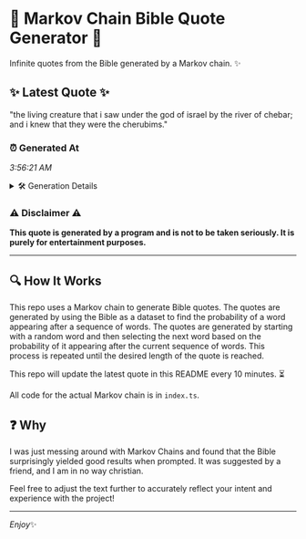 # 📖 Markov Chain Bible Quote Generator 📖

Infinite quotes from the Bible generated by a Markov chain. ✨

## ✨ Latest Quote ✨
"the living creature that i saw under the god of israel by the river of chebar; and i knew that they were the cherubims."

### ⏰ Generated At
*3:56:21 AM*

<details>
    <summary>🛠️ Generation Details</summary>
    <p>
        <strong>🌱 Seed:</strong> the<br>
        <strong>🔄 Iterations:</strong> 23<br>
        <strong>📜 Context History:</strong><br>[ the ]: living<br>[ the, living ]: creature<br>[ the, living, creature ]: that<br>[ the, living, creature, that ]: i<br>[ the, living, creature, that, i ]: saw<br>[ the, living, creature, that, i, saw ]: under<br>[ living, creature, that, i, saw, under ]: the<br>[ creature, that, i, saw, under, the ]: god<br>[ that, i, saw, under, the, god ]: of<br>[ i, saw, under, the, god, of ]: israel<br>[ saw, under, the, god, of, israel ]: by<br>[ under, the, god, of, israel, by ]: the<br>[ the, god, of, israel, by, the ]: river<br>[ god, of, israel, by, the, river ]: of<br>[ of, israel, by, the, river, of ]: chebar;<br>[ israel, by, the, river, of, chebar; ]: and<br>[ by, the, river, of, chebar;, and ]: i<br>[ the, river, of, chebar;, and, i ]: knew<br>[ river, of, chebar;, and, i, knew ]: that<br>[ of, chebar;, and, i, knew, that ]: they<br>[ chebar;, and, i, knew, that, they ]: were<br>[ and, i, knew, that, they, were ]: the<br>[ i, knew, that, they, were, the ]: cherubims.<br>
    </p>
</details>

### ⚠️ Disclaimer ⚠️
**This quote is generated by a program and is not to be taken seriously. It is purely for entertainment purposes.**

---

## 🔍 How It Works

This repo uses a Markov chain to generate Bible quotes. The quotes are generated by using the Bible as a dataset to find the probability of a word appearing after a sequence of words. The quotes are generated by starting with a random word and then selecting the next word based on the probability of it appearing after the current sequence of words. This process is repeated until the desired length of the quote is reached.

This repo will update the latest quote in this README every 10 minutes. ⏳

All code for the actual Markov chain is in `index.ts`.

## ❓ Why

I was just messing around with Markov Chains and found that the Bible surprisingly yielded good results when prompted. 
It was suggested by a friend, and I am in no way christian.

Feel free to adjust the text further to accurately reflect your intent and experience with the project!

---

*Enjoy*✨
